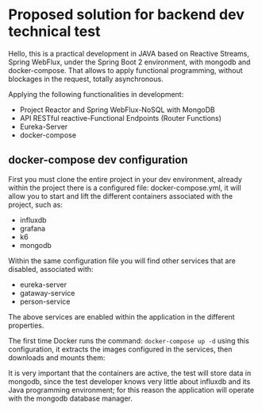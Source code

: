 # Proposed solution for backend dev technical test
Hello, this is a practical development in JAVA based on Reactive Streams, Spring WebFlux, under the Spring Boot 2 environment, with mongodb and docker-compose. 
That allows to apply functional programming, without blockages in the request, totally asynchronous.

Applying the following functionalities in development:

- Project Reactor and Spring WebFlux-NoSQL with MongoDB
- API RESTful reactive-Functional Endpoints (Router Functions)
- Eureka-Server
- docker-compose

## docker-compose dev configuration
First you must clone the entire project in your dev environment, already within the project there is a configured file: docker-compose.yml, it will allow 
you to start and lift the different containers associated with the project, such as:

- influxdb
- grafana
- k6
- mongodb

Within the same configuration file you will find other services that are disabled, associated with:

- eureka-server
- gataway-service
- person-service

The above services are enabled within the application in the different properties.

The first time Docker runs the command: `docker-compose up -d` using this configuration, it extracts the images configured in the services, then 
downloads and mounts them:

It is very important that the containers are active, the test will store data in mongodb, since the test developer knows very little about influxdb 
and its Java programming environment; for this reason the application will operate with the mongodb database manager.


